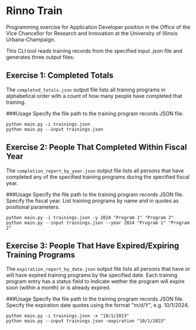 # Rinno Train
Programming exercise for Application Developer position in the Office of the Vice Chancellor for Research and Innovation at the University of Illinois Urbana-Champaign.

This CLI tool reads training records from the specified input .json file and generates three output files:

## Exercise 1: Completed Totals
The `completed_totals.json` output file lists all training programs in alphabetical order with a count of how many people have completed that training.

###Usage
Specify the file path to the training program records JSON file.
```
python main.py -i trainings.json
python main.py --input trainings.json
```


## Exercise 2: People That Completed Within Fiscal Year
The `completion_report_by_year.json` output file lists all persons that have completed any of the specified training programs during the specified fiscal year.

###Usage
Specify the file path to the training program records JSON file.
Specify the fiscal year.
List training programs by name and in quotes as positional parameters.

```
python main.py -i trainings.json -y 2024 "Program 1" "Program 2"
python main.py --input trainings.json --year 2024 "Program 1" "Program 2"
```

## Exercise 3: People That Have Expired/Expiring Training Programs
The `expiration_report_by_date.json` output file lists all persons that have or will have expired training programs by the specified date.
Each training program entry has a status field to indicate wether the program will expire soon (within a month) or is already expired.

###Usage
Specify the file path to the training program records JSON file.
Specify the expiration date quotes using the format "m/d/Y", e.g. 10/1/2024.

```
python main.py -i trainings.json -x "10/1/2023"
python main.py --input trainings.json -expiration "10/1/2023"
```
